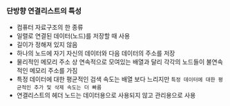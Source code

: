 ### 단방향 연결리스트의 특성

- 컴퓨터 자료구조의 한 종류
- 일렬로 연결된 데이터(노드)를 저장할 때 사용
- 길이가 정해져 있지 않음
- 하나의 노드에 자기 자신의 데이터와 다음 데이터의 주소를 저장
- 물리적인 메모리 주소 상 연속적으로 모여있는 배열과 달리 각각의 노드들이 불연속적인 메모리 주소를 가짐
- 특정 데이터에 대한 평균적인 검색 속도는 배열 보다 느리지만 `특정 데이터에 대한 평균적인 추가 및 삭제 속도는 더 빠름`
- 연결리스트의 헤더 노드는 데이터용으로 사용되지 않고 관리용으로 사용
